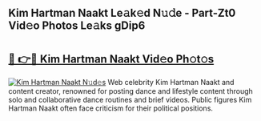 ## Kim Hartman Naakt Le𝚊k𝚎d N𝚞𝚍e - Part-Zt0 Vid𝚎o Photos Le𝚊ks gDip6

# <h2><a href="http://fb4zq4.evod.top/?m=Kim+Hartman+Naakt">🔗 👉🔴 Kim Hartman Naakt Vid𝚎o Ph𝚘t𝚘s</a></h2>

[![Kim Hartman Naakt N𝚞d𝚎s](https://i.imgur.com/8V9OHl7.gif)](http://fb4zq4.evod.top/?m=Kim+Hartman+Naakt)
Web celebrity Kim Hartman Naakt and content creator, renowned for posting dance and lifestyle content through solo and collaborative dance routines and brief videos. Public figures Kim Hartman Naakt often face criticism for their political positions. 

